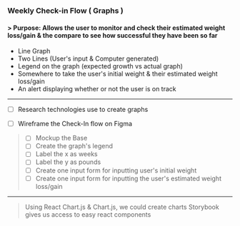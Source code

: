 ### Weekly Check-in Flow  ( Graphs ) 
#### > Purpose: Allows the user to monitor and check their estimated weight loss/gain & the compare to see how successful they have been so far

 - Line Graph
 - Two Lines (User's input & Computer generated)
 - Legend on the graph (expected growth vs actual graph)
- Somewhere to take the user's initial weight & their estimated weight loss/gain
- An alert displaying whether or not the user is on track
---
 - [ ] Research technologies use to create graphs
 
 - [ ] Wireframe the Check-In flow on Figma
 > - [ ] Mockup the Base
 > - [ ] Create the graph's legend
 > - [ ] Label the x as weeks
 > - [ ] Label the y as pounds
 > - [ ] Create one input form for inputting user's initial weight
 > - [ ] Create one input form for inputting the user's estimated weight loss/gain
 ---

> Using React Chart.js & Chart.js, we could create charts
> Storybook gives us access to easy react components
